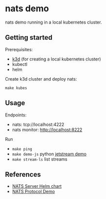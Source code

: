 # nats demo

nats demo running in a local kubernetes cluster.

## Getting started

Prerequisites:

- [k3d](https://k3d.io/) (for creating a local kubernetes cluster)
- kubectl
- helm

Create k3d cluster and deploy nats:

```
make kubes
```

## Usage

Endpoints:

- nats: tcp://localhost:4222
- nats monitor: [http://localhost:8222](http://localhost:8222)

Run

- `make ping`
- `make demo-js` python [jetstream demo](demo/js.py)
- `make stream-ls` list streams

## References

- [NATS Server Helm chart](https://artifacthub.io/packages/helm/nats/nats)
- [NATS Protocol Demo](https://docs.nats.io/reference/reference-protocols/nats-protocol-demo)
